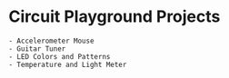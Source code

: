 # Circuit Playground Projects 
	- Accelerometer Mouse  
	- Guitar Tuner  
	- LED Colors and Patterns  
	- Temperature and Light Meter  